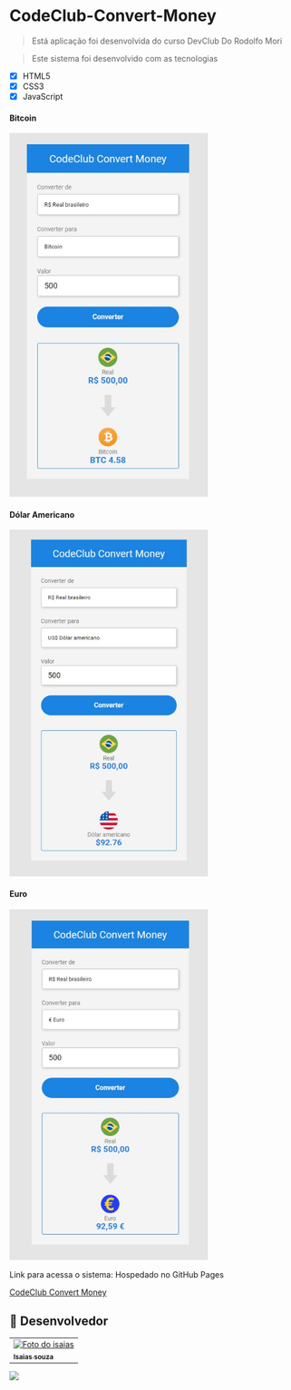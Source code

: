 # CodeClub-Convert-Money

> Está aplicação foi desenvolvida do curso DevClub Do Rodolfo Mori 

>Este sistema foi desenvolvido com as tecnologias

- [x] HTML5
- [X] CSS3
- [X] JavaScript

#### Bitcoin
<img src="./assets/img/coin.jpg" width = "350px">

#### Dólar Americano
<img src="./assets/img/dolar.jpg" width = "350px">

#### Euro
<img src="./assets/img/euro.jpg" width = "350px"><br>
<p> Link para acessa o sistema: Hospedado no GitHub Pages</p>

[CodeClub Convert Money](https://isaiassouzasantos.github.io/CodeClub-Convert-Money/)



## 🤝 Desenvolvedor 

<table>
  <tr>
    <td >
      <a href="https://www.linkedin.com/in/isaiassouzasantos/">
        <img src="https://avatars3.githubusercontent.com/u/31936044" width="100px;" alt="Foto do isaias"/><br>
        <sub>
          <b>Isaias souza</b>
        </sub>
      </a>
    </td>
  </tr>
</table>

<a href="https://www.linkedin.com/in/isaiassouzasantos/">
    <img src="https://img.shields.io/badge/LinkedIn-0077B5?style=for-the-badge&logo=linkedin&logoColor=white">
</a>

